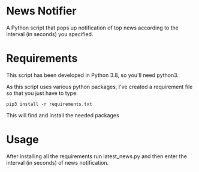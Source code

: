 # News Notifier


A Python script that pops up notification of top news according to the interval (in seconds) you specified.

Requirements
============

This script has been developed in Python 3.8, so you'll need python3.

As this script uses various python packages, I've created a requirement file so
that you just have to type:

```
pip3 install -r requirements.txt
```

This will find and install the needed packages

Usage
=====

After installing all the requirements run latest_news.py and then enter the interval (in seconds) of news notification.


